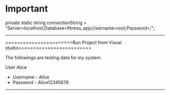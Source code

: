 
# Important

 private static string connectionString = "Server=localhost;Database=fitness_app;Username=root;Password=;";
 

_________________________________________________________________________________________


=======================Run Project from Visual studio=========================

The followings are testing data for my system.

User
Alice

- Username      -	Alice
- Password      -	Alice12345678

___________________________________________________________________________________

